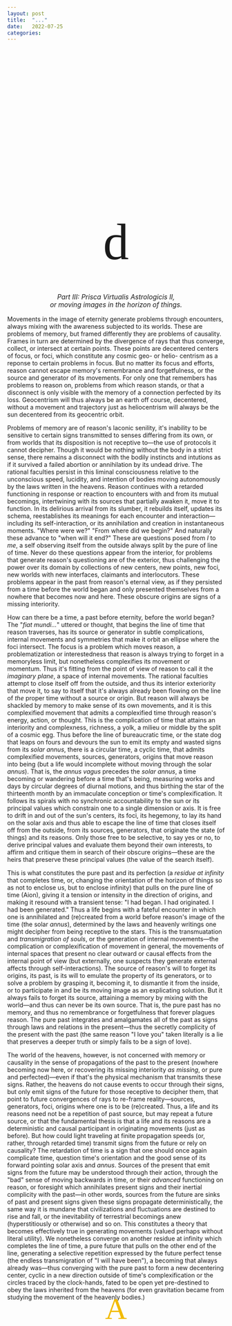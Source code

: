 ```yaml
---
layout: post
title:  "..."
date:   2022-07-25
categories:
---
```

<html>
<head>
  <link rel="stylesheet" type="text/css" href="stylesheet.css">
</head>
<body>
</body>
</html>
<h1 style="text-align:left; font-family:oorn; font-weight:normal;font-size:30vw;margin-top:-0.5em;margin-left:-2em">z</h1>
<h1 style="text-align:center; font-weight:normal;font-family:eng;font-size:8.5em;margin-top:-0em">d</h1>
<h1 style="text-align:center; font-weight:normal;font-size:1.1em;margin-top:-2em"><em>Part III: Prisca Virtualis Astrologicis II,</em></h1> 
<h3 style="text-align:center; font-weight:normal;font-size:1.1em;margin-top:-.75em"><em>or moving images in the horizon of things.</em></h3>
<p style="text-indent:0px;">Movements in the image of eternity generate problems through encounters, always mixing with the awareness subjected to its worlds. These are problems of memory, but framed differently they are problems of causality. Frames in turn are determined by the divergence of rays that thus converge, collect, or intersect at certain points. These points are decentered centers of focus, or foci, which constitute any cosmic geo- or helio- centrism as a reponse to certain problems in focus. But no matter its focus and efforts, reason cannot escape memory's remembrance and forgetfulness, or the source and generator of its movements. For only one that remembers has problems to reason on, problems from which reason stands, or that a disconnect is only visible with the memory of a connection perfected by its loss. Geocentrism will thus always be an earth off course, decentered, without a movement and trajectory just as heliocentrism will always be the sun decentered from its geocentric orbit.</p>

<p>Problems of memory are of reason's laconic senility, it's inability to be sensitive to certain signs transmitted to senses differing from its own, or from worlds that its disposition is not receptive to&mdash;the use of protocols it cannot decipher. Though it would be nothing without the body in a strict sense, there remains a disconnect with the bodily instincts and intutions as if it survived a failed abortion or annihilation by its undead drive. The rational faculties persist in this liminal consciousness relative to the unconscious speed, lucidity, and intention of bodies moving autonomously by the laws written in the heavens. Reason continues with a retarded functioning in response or reaction to encounters with and from its mutual becomings, intertwining with its sources that partially awaken it, move it to function. In its delirious arrival from its slumber, it rebuilds itself, updates its schema, reestablishes its meanings for each encounter and interaction&mdash;including its self-interaction, or its annihilation and creation in instantaneous moments. "Where were we?" "From where did we begin?" And naturally these advance to "when will it end?" These are questions posed from <em>I</em> to <em>me</em>, a self observing itself from the outside always split by the pure of line of time. Never do these questions appear from the interior, for problems that generate reason's questioning are of the exterior, thus challenging the power over its domain by collections of new centers, new points, new foci, new worlds with new interfaces, claimants and interlocutors. These problems appear in the past from reason's eternal view, as if they persisted from a time before the world began and only presented themselves from a nowhere that becomes now and here. These obscure origins are signs of a missing interiority.</p>

<p>How can there be a time, a past before eternity, before the world began? The "<em>fiat mundi...</em>" uttered or thought, that begins the line of time that reason traverses, has its source or generator in subtle complications, internal movements and symmetries that make it orbit an ellipse where the foci intersect. The focus is a problem which moves reason, a problematization or interestedness that reason is always trying to forget in a memoryless limit, but nonetheless complexifies its movement or momentum. Thus it's fitting from the point of view of reason to call it the <em>imaginary plane</em>, a space of internal movements. The rational faculties attempt to close itself off from the outside, and thus its interior exteriority that move it, to say to itself that it's always already been flowing on the line of <em>the</em> proper time without a source or origin. But reason will always be shackled by memory to make sense of its own movements, and it is this complexified movement that admits a complexified time through reason's energy, action, or thought. This is the complication of time that attains an interiority and complexness, richness, a yolk, a milieu or middle by the split of a cosmic egg. Thus before the line of bureaucratic time, or the state dog that leaps on fours and devours the sun to emit its empty and wasted signs from its <em>solar annus</em>, there is a circular time, a cyclic time, that admits complexified movements, sources, generators, origins that move reason into being (but a life would incomplete without moving through the solar <em>annus</em>). That is, the <em>annus vagus</em> precedes the <em>solar annus</em>, a time becoming or wandering before a time that's being, measuring works and days by circular degrees of diurnal motions, and thus birthing the star of the thirteenth month by an immaculate conception or time's complexification. It follows its spirals with no synchronic accountability to the sun or its principal values which constrain one to a single dimension or axis. It is free to drift in and out of the sun's centers, its foci, its hegemony, to lay its hand on the solar axis and thus able to escape the line of time that closes itself off from the outside, from its sources, generators, that originate the state (of things) and its reasons. Only those free to be selective, to say yes or no, to derive principal values and evaluate them beyond their own interests, to affirm and critique them in search of their obscure origins&mdash;these are the heirs that preserve these principal values (the value of the search itself).</p>

<p> This is what constitutes the pure past and its perfection (a <em>residue at infinity</em> that completes time, or, changing the orientation of the horizon of things so as not to enclose us, but to enclose infinity) that pulls on the pure line of time (Aion), giving it a tension or intensity in the direction of origins, and making it resound with a transient tense: "I had began. I had originated. I had been generated." Thus a life begins with a fateful encounter in which one is annihilated and (re)created from a world before reason's image of the time (the solar <em>annus</em>), determined by the laws and heavenly writings one might decipher from being receptive to the stars. This is the transmuatation and <em>transmigration of souls</em>, or the generation of internal movements&mdash;the complication or complexification of movement in general, the movements of internal spaces that present no clear outward or causal effects from the internal point of view (but externally, one suspects they generate external affects through self-interactions). The source of reason's will to forget its origins, its past, is its will to emulate the property of its generators, or to solve a problem by grasping it, becoming it, to dismantle it from the inside, or to participate in and be its moving image as an explicating solution. But it always fails to forget its source, attaining a memory by mixing with the world&mdash;and thus can never be its own source. That is, the pure past has no memory, and thus no remembrance or forgetfulness that forever plagues reason. The pure past integrates and amalgamates all of the past as signs through laws and relations in the present&mdash;thus the secretly complicity of the present with the past (the same reason "I love you" taken literally is a lie that preserves a deeper truth or simply fails to be a sign of love).</p>

<p>The world of the heavens, however, is not concerned with memory or causality in the sense of propagations of the past to the present (nowhere becoming now here, or recovering its missing interiority <em>as missing</em>, or pure and perfected)&mdash;even if that's the physical mechanism that transmits these signs. Rather, the heavens do not cause events to occur through their signs, but only emit signs of the future for those receptive to decipher them, that point to future convergences of rays to re-frame reality&mdash;sources, generators, foci, origins where one is to be (re)created. Thus, a life and its reasons need not be a repetition of past source, but may repeat a future source, or that the fundamental thesis is that a life and its reasons are a deterministic and causal participant in originating movements (just as before). But how could light traveling at finite propagation speeds (or, rather, through retarded time) transmit signs from the future or rely on causality? The retardation of time is a sign that one should once again complicate time, question time's orientation and the good sense of its forward pointing solar axis and <em>annus</em>. Sources of the present that emit signs from the future may be understood through their action, through the "bad" sense of moving backwards in time, or their <em>advanced</em> functioning on reason, or foresight which annihilates present signs and their inertial complicity with the past&mdash;in other words, sources from the future are sinks of past and present signs given these signs propagate deterministically, the same way it is mundane that civilizations and fluctuations are destined to rise and fall, or the inevitability of terrestrial becomings anew (hyperstitiously or otherwise) and so on. This constitutes a theory that becomes effectively true in generating movements (valued perhaps without literal utility). We nonetheless converge on another residue at infinity which completes the line of time, a pure future that pulls on the other end of the line, generating a selective repetition expressed by the future perfect tense (the endless transmigration of "I will have been"), a becoming that always already was&mdash;thus converging with the pure past to form a new decentering center, cyclic in a new direction outside of time's complexification or the circles traced by the clock-hands, fated to be open yet pre-destined to obey the laws inherited from the heavens (for even gravitation became from studying the movement of the heavenly bodies.)  </p>

<p style="text-indent:0px; text-align: center; font-family: vds3;font-size:5em; margin-top:-0.5em;margin-bottom:-0.025em"><font color="#F2BB00">A</font></p>
